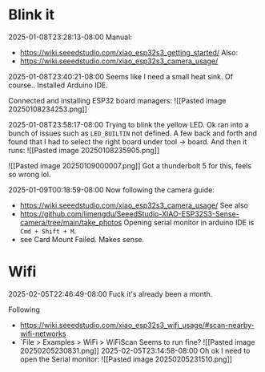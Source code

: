 
# Blink it
2025-01-08T23:28:13-08:00
Manual:
- https://wiki.seeedstudio.com/xiao_esp32s3_getting_started/
Also:
- https://wiki.seeedstudio.com/xiao_esp32s3_camera_usage/

2025-01-08T23:40:21-08:00
Seems like I need a small heat sink. Of course..
Installed Arduino IDE.

Connected and installing ESP32 board managers:
![[Pasted image 20250108234253.png]]


2025-01-08T23:58:17-08:00
Trying to blink the yellow LED.
Ok ran into a bunch of issues such as `LED_BUILTIN` not defined. A few back and forth and found that I had to select the right board under tool -> board. And then it runs:
![[Pasted image 20250108235905.png]]

![[Pasted image 20250109000007.png]]
Got a thunderbolt 5 for this, feels so wrong lol.


2025-01-09T00:18:59-08:00
Now following the camera guide:
- https://wiki.seeedstudio.com/xiao_esp32s3_camera_usage/
See also
- https://github.com/limengdu/SeeedStudio-XIAO-ESP32S3-Sense-camera/tree/main/take_photos
Opening serial monitor in arduino IDE is `Cmd + Shift + M`.
- see Card Mount Failed. Makes sense.

# Wifi
2025-02-05T22:46:49-08:00
Fuck it's already been a month.

Following
- https://wiki.seeedstudio.com/xiao_esp32s3_wifi_usage/#scan-nearby-wifi-networks
- `File > Examples > WiFi > WiFiScan
Seems to run fine?
![[Pasted image 20250205230831.png]]
2025-02-05T23:14:58-08:00
Oh ok I need to open the Serial monitor:
![[Pasted image 20250205231510.png]]



